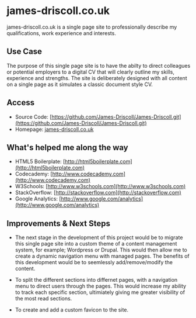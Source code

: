 # james-driscoll.co.uk

james-driscoll.co.uk is a single page site to professionally describe my qualifications, work experience and interests.

## Use Case
The purpose of this single page site is to have the abilty to direct colleagues or potential employers to a digital CV that will clearly outline my skills, experience and strengths. The site is deliberately designed with all content on a single page as it simulates a classic document style CV.

## Access
* Source Code: [https://github.com/James-Driscoll/James-Driscoll.git](https://github.com/James-Driscoll/James-Driscoll.git)
* Homepage: [james-driscoll.co.uk](http://james-driscoll.co.uk)

## What's helped me along the way
* HTML5 Boilerplate: [http://html5boilerplate.com](http://html5boilerplate.com)
* Codecademy: [http://www.codecademy.com](http://www.codecademy.com)
* W3Schools: [http://www.w3schools.com](http://www.w3schools.com)
* StackOverflow: [http://stackoverflow.com](http://stackoverflow.com)
* Google Analytics: [http://www.google.com/analytics](http://www.google.com/analytics)

## Improvements & Next Steps
* The next stage in the development of this project would be to migrate this single page site into a custom theme of a content management system, for example; Wordpress or Drupal. This would then allow me to create a dynamic navigation menu with managed pages. The benefits of this development would be to seemlessly add/remove/modify the content.

* To split the different sections into differnet pages, with a navigation menu to direct users through the pages. This would increase my ability to track each specific section, ultimiately giving me greater visibility of the most read sections.

* To create and add a custom favicon to the site.